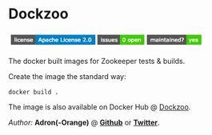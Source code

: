 # Dockzoo

[![TEMP IMAGE](DELETEWHENOPENSOURCE.png)]()

The docker built images for Zookeeper tests &amp; builds.

Create the image the standard way:

    docker build .

The image is also available on Docker Hub @ [Dockzoo](https://hub.docker.com/r/adron/dockzoo/).

*Author:* **Adron(-Orange)** @ **[Github](https://www.github.com/adron-orange)** or **[Twitter](https://twitter.com/adron_orange)**.
